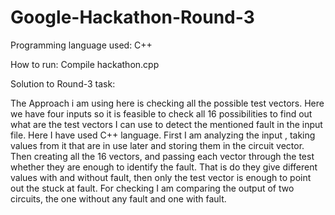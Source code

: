 # Google-Hackathon-Round-3
Programming language used: C++

How to run: Compile hackathon.cpp

Solution to Round-3 task:

The Approach i am using here is checking all the possible test vectors. Here we have four inputs so it is feasible to check all 16 possibilities to find out what are the test vectors I can use to detect the mentioned fault in the input file. Here I have used C++ language. First I am analyzing the input , taking values from it that are in use later and storing them in the circuit vector. Then creating all the 16 vectors, and passing each vector through the test whether they are enough to identify the fault. That is do they give different values with and without fault, then only the test vector is enough to point out the stuck at fault. For checking I am comparing the output of two circuits, the one without any fault and one with fault.
